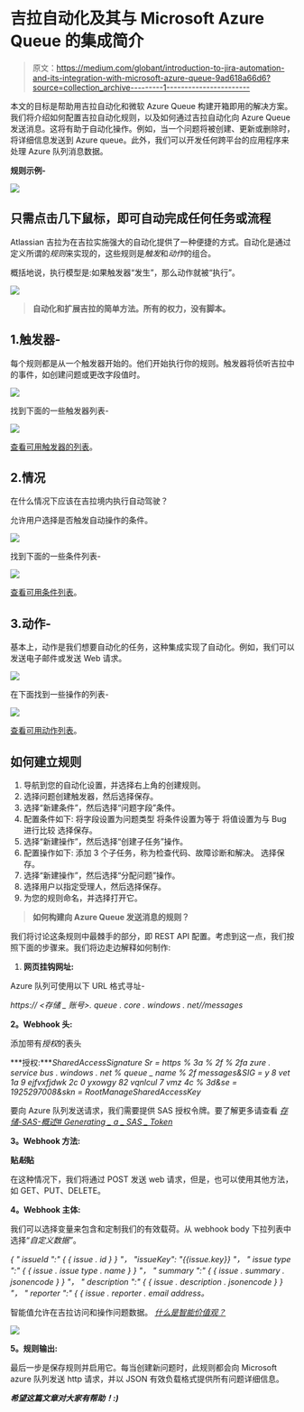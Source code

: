# 吉拉自动化及其与 Microsoft Azure Queue 的集成简介

> 原文：<https://medium.com/globant/introduction-to-jira-automation-and-its-integration-with-microsoft-azure-queue-9ad618a66d6?source=collection_archive---------1----------------------->

本文的目标是帮助用吉拉自动化和微软 Azure Queue 构建开箱即用的解决方案。我们将介绍如何配置吉拉自动化规则，以及如何通过吉拉自动化向 Azure Queue 发送消息。这将有助于自动化操作。例如，当一个问题将被创建、更新或删除时，将详细信息发送到 Azure queue。此外，我们可以开发任何跨平台的应用程序来处理 Azure 队列消息数据。

**规则示例-**

![](img/4775be9076f8ad4dd6c71cc88c1c6cca.png)

## **只需点击几下鼠标，即可自动完成任何任务或流程**

Atlassian 吉拉为在吉拉实施强大的自动化提供了一种便捷的方式。自动化是通过定义所谓的*规则*来实现的，这些规则是*触发*和*动作*的组合。

概括地说，执行模型是:如果触发器“发生”，那么动作就被“执行”。

![](img/26223fbcdaee7059583e0adb10652288.png)

> **自动化和扩展吉拉的简单方法。所有的权力，没有脚本。**

## 1.触发器-

每个规则都是从一个触发器开始的。他们开始执行你的规则。触发器将侦听吉拉中的事件，如创建问题或更改字段值时。

![](img/c6a826677346391c9d7417927979b9d5.png)

找到下面的一些触发器列表-

![](img/f1aea601bb819fd93c51329fbf537573.png)

[查看可用触发器的列表](https://support.atlassian.com/jira-software-cloud/docs/automation-triggers/)。

## 2.情况

在什么情况下应该在吉拉境内执行自动驾驶？

允许用户选择是否触发自动操作的条件。

![](img/07e45ce4c269c2a0b23616b483d56116.png)

找到下面的一些条件列表-

![](img/3ea5f3c9c19a3d15731c5172a642fcfa.png)

[查看可用条件列表](https://support.atlassian.com/jira-software-cloud/docs/automation-conditions/)。

## 3.动作-

基本上，动作是我们想要自动化的任务，这种集成实现了自动化。例如，我们可以发送电子邮件或发送 Web 请求。

![](img/0513c4604d2199711c96c139df2b9fe2.png)

在下面找到一些操作的列表-

![](img/bc57759d3e5d3a325d542bbf64ce4184.png)

[查看可用动作列表](https://support.atlassian.com/jira-software-cloud/docs/automation-actions/)。

## 如何建立规则

1.  导航到您的自动化设置，并选择右上角的创建规则。
2.  选择问题创建触发器，然后选择保存。
3.  选择“新建条件”，然后选择“问题字段”条件。
4.  配置条件如下:
    将字段设置为问题类型
    将条件设置为等于
    将值设置为与 Bug 进行比较
    选择保存。
5.  选择“新建操作”，然后选择“创建子任务”操作。
6.  配置操作如下:
    添加 3 个子任务，称为检查代码、故障诊断和解决。
    选择保存。
7.  选择“新建操作”，然后选择“分配问题”操作。
8.  选择用户以指定受理人，然后选择保存。
9.  为您的规则命名，并选择打开它。

> **如何构建向 Azure Queue 发送消息的规则？**

我们将讨论这条规则中最棘手的部分，即 REST API 配置。考虑到这一点，我们按照下面的步骤来。我们将边走边解释如何制作:

1.  **网页挂钩网址:**

Azure 队列可使用以下 URL 格式寻址-

*https:// <存储 _ 账号>. queue . core . windows . net/<que _ name>/messages*

**2。Webhook 头:**

添加带有*授权*的表头

***授权:****SharedAccessSignature Sr = https % 3a % 2f % 2fa zure . service bus . windows . net % queue _ name % 2f messages&SIG = y 8 vet 1a 9 ejfvxfjdwk 2c 0 yxowgy 82 vqnlcul 7 vmz 4c % 3d&se = 1925297008&skn = RootManageSharedAccessKey*

要向 Azure 队列发送请求，我们需要提供 SAS 授权令牌。要了解更多请查看 [*存储-SAS-概述*](https://docs.microsoft.com/en-us/azure/storage/common/storage-sas-overview)[*# Generating _ a _ SAS _ Token*](https://adamtheautomator.com/azure-sas-token/#Generating_a_SAS_Token_using_PowerShell)

**3。Webhook 方法:**

**贴*贴*贴**

在这种情况下，我们将通过 POST 发送 web 请求，但是，也可以使用其他方法，如 GET、PUT、DELETE。

**4。Webhook 主体:**

我们可以选择变量来包含和定制我们的有效载荷。从 webhook body 下拉列表中选择“*自定义数据”*。

*{
" issueId ":" { { issue . id } } "，
"issueKey": "{{issue.key}} "，
" issue type ":" { { issue . issue type . name } } "，
" summary ":" { { issue . summary . jsonencode } } "，
" description ":" { { issue . description . jsonencode } } "，
" reporter ":" { { issue . reporter . email address。*

智能值允许在吉拉访问和操作问题数据。 [*什么是智能价值观？*](https://support.atlassian.com/jira-software-cloud/docs/what-are-smart-values)

![](img/12bb1ace73c84b22ece92618ee7f93d6.png)

**5。规则输出:**

最后一步是保存规则并启用它。每当创建新问题时，此规则都会向 Microsoft azure 队列发送 http 请求，并以 JSON 有效负载格式提供所有问题详细信息。

***希望这篇文章对大家有帮助！:)***